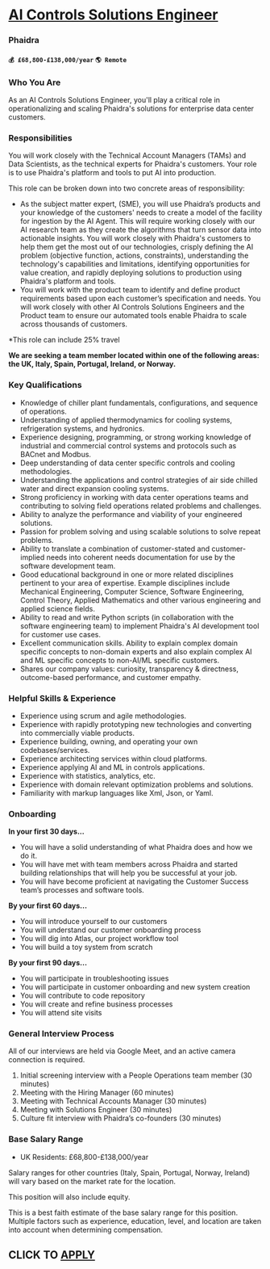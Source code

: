 # [AI Controls Solutions Engineer](https://www.remotewlb.com/apply/ai-controls-solutions-engineer-116507)  
### Phaidra  
#### `💰 £68,800-£138,000/year` `🌎 Remote`  

### Who You Are

As an AI Controls Solutions Engineer, you'll play a critical role in operationalizing and scaling Phaidra's solutions for enterprise data center customers.

### **Responsibilities**

You will work closely with the Technical Account Managers (TAMs) and Data Scientists, as the technical experts for Phaidra's customers. Your role is to use Phaidra's platform and tools to put AI into production.

This role can be broken down into two concrete areas of responsibility:

  * As the subject matter expert, (SME), you will use Phaidra’s products and your knowledge of the customers' needs to create a model of the facility for ingestion by the AI Agent. This will require working closely with our AI research team as they create the algorithms that turn sensor data into actionable insights. You will work closely with Phaidra's customers to help them get the most out of our technologies, crisply defining the AI problem (objective function, actions, constraints), understanding the technology's capabilities and limitations, identifying opportunities for value creation, and rapidly deploying solutions to production using Phaidra's platform and tools.
  * You will work with the product team to identify and define product requirements based upon each customer’s specification and needs. You will work closely with other AI Controls Solutions Engineers and the Product team to ensure our automated tools enable Phaidra to scale across thousands of customers.

*This role can include 25% travel

**We are seeking a team member located within one of the following areas: the UK, Italy, Spain, Portugal, Ireland, or Norway.**

### Key Qualifications

  * Knowledge of chiller plant fundamentals, configurations, and sequence of operations.
  * Understanding of applied thermodynamics for cooling systems, refrigeration systems, and hydronics.
  * Experience designing, programming, or strong working knowledge of industrial and commercial control systems and protocols such as BACnet and Modbus.
  * Deep understanding of data center specific controls and cooling methodologies.
  * Understanding the applications and control strategies of air side chilled water and direct expansion cooling systems.
  * Strong proficiency in working with data center operations teams and contributing to solving field operations related problems and challenges.
  * Ability to analyze the performance and viability of your engineered solutions.
  * Passion for problem solving and using scalable solutions to solve repeat problems.
  * Ability to translate a combination of customer-stated and customer-implied needs into coherent needs documentation for use by the software development team.
  * Good educational background in one or more related disciplines pertinent to your area of expertise. Example disciplines include Mechanical Engineering, Computer Science, Software Engineering, Control Theory, Applied Mathematics and other various engineering and applied science fields.
  * Ability to read and write Python scripts (in collaboration with the software engineering team) to implement Phaidra's AI development tool for customer use cases.
  * Excellent communication skills. Ability to explain complex domain specific concepts to non-domain experts and also explain complex AI and ML specific concepts to non-AI/ML specific customers.
  * Shares our company values: curiosity, transparency & directness, outcome-based performance, and customer empathy.

### Helpful Skills **& Experience**

  * Experience using scrum and agile methodologies.
  * Experience with rapidly prototyping new technologies and converting into commercially viable products.
  * Experience building, owning, and operating your own codebases/services.
  * Experience architecting services within cloud platforms.
  * Experience applying AI and ML in controls applications.
  * Experience with statistics, analytics, etc.
  * Experience with domain relevant optimization problems and solutions.
  * Familiarity with markup languages like Xml, Json, or Yaml.

### Onboarding

**In your first 30 days...**

  * You will have a solid understanding of what Phaidra does and how we do it.
  * You will have met with team members across Phaidra and started building relationships that will help you be successful at your job.
  * You will have become proficient at navigating the Customer Success team’s processes and software tools.

**By your first 60 days...**

  * You will introduce yourself to our customers
  * You will understand our customer onboarding process
  * You will dig into Atlas, our project workflow tool
  * You will build a toy system from scratch

**By your first 90 days...**

  * You will participate in troubleshooting issues
  * You will participate in customer onboarding and new system creation
  * You will contribute to code repository
  * You will create and refine business processes
  * You will attend site visits

### General Interview Process

All of our interviews are held via Google Meet, and an active camera connection is required.

  1. Initial screening interview with a People Operations team member (30 minutes)
  2. Meeting with the Hiring Manager (60 minutes)
  3. Meeting with Technical Accounts Manager (30 minutes)
  4. Meeting with Solutions Engineer (30 minutes)
  5. Culture fit interview with Phaidra’s co-founders (30 minutes)

### Base Salary Range

  * UK Residents: £68,800-£138,000/year

Salary ranges for other countries (Italy, Spain, Portugal, Norway, Ireland) will vary based on the market rate for the location.

This position will also include equity.

This is a best faith estimate of the base salary range for this position. Multiple factors such as experience, education, level, and location are taken into account when determining compensation.

  
## CLICK TO [APPLY](https://www.remotewlb.com/apply/ai-controls-solutions-engineer-116507)

